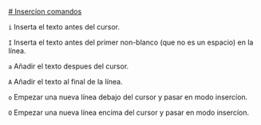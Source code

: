 [# Insercíon comandos](#Insercíon-comandos)

`i` Inserta el texto antes del cursor.

`I` Inserta el texto antes del primer non-blanco (que no es un espacio) en la línea.

`a` Añadir el texto despues del cursor.

`A` Añadir el texto al final de la línea.

`o` Empezar una nueva línea debajo del cursor y pasar en modo insercíon.

`O` Empezar una nueva línea encima del cursor y pasar en modo insercíon.


